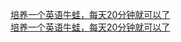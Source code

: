   
[培养一个英语牛蛙，每天20分钟就可以了](http://www.dianyue.me/archives/261/87vnmvhe189ty58c/)  
[培养一个英语牛蛙，每天20分钟就可以了](http://www.dianyue.me/archives/279/4m7xaq7lombhsdhx/)